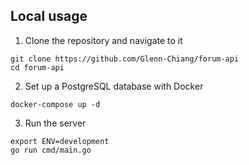 ## Local usage

1. Clone the repository and navigate to it
```
git clone https://github.com/Glenn-Chiang/forum-api
cd forum-api
```

2. Set up a PostgreSQL database with Docker
```
docker-compose up -d
```

3. Run the server
```
export ENV=development
go run cmd/main.go
```
